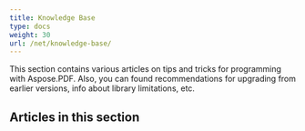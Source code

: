 ```yaml
---
title: Knowledge Base
type: docs
weight: 30
url: /net/knowledge-base/
---
```


This section contains various articles on tips and tricks for programming with Aspose.PDF. Also, you can found recommendations for upgrading from earlier versions, info about library limitations, etc.
## **Articles in this section**
